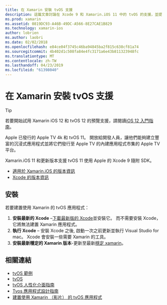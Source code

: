 ```yaml
---
title: 在 Xamarin 安裝 tvOS 支援
description: 這篇文章討論在 Xcode 9 和 Xamarin.iOS 11 中的 tvOS 的支援，並提供簡短的說明，如何開發使用 Xamarin 的 tvOS 應用程式設定的相關資訊。
ms.prod: xamarin
ms.assetid: 0819DC93-A46B-49DC-A566-8E27CAE1B829
ms.technology: xamarin-ios
author: lobrien
ms.author: laobri
ms.date: 02/02/2018
ms.openlocfilehash: e84ce04f3745c46ba94845ba2f815c638cf81a74
ms.sourcegitcommit: 4b402d1c508fa84e4fc3171a6e43b811323948fc
ms.translationtype: MT
ms.contentlocale: zh-TW
ms.lasthandoff: 04/23/2019
ms.locfileid: "61398040"
---
```

# <a name="installing-tvos-support-in-xamarin"></a>在 Xamarin 安裝 tvOS 支援

> [!TIP]
> 若要開始試用 Xamarin iOS 12 和 tvOS 12 的預覽支援，請閱讀[iOS 12 入門指南](~/ios/platform/introduction-to-ios12/get-started.md)。

Apple 已發行的 Apple TV 4k 和 tvOS 11。 開放給開發人員，讓他們能夠建立豐富的沉浸式應用程式並將它們發行至 Apple TV 的內建應用程式市集的 Apple TV 平台。

Xamarin.iOS 11 和更新版本支援 tvOS 11 使用 Apple 的 Xcode 9 隨附 SDK。

- [適用於 Xamarin.iOS 的版本資訊](https://docs.microsoft.com/xamarin/ios/release-notes/)
- [Xcode 的版本資訊](https://developer.apple.com/library/content/releasenotes/DeveloperTools/RN-Xcode/Chapters/Introduction.html#//apple_ref/doc/uid/TP40001051-CH1-SW876)

## <a name="installation"></a>安裝

若要建置使用 Xamarin 的 tvOS 應用程式：

1. **安裝最新的 Xcode** –[下載最新版的 Xcode](https://developer.apple.com/xcode/download/)並安裝它。 而不需要安裝 Xcode，它將無法建置 Xamarin 應用程式。 
2. **執行 Xcode** – 安裝 Xcode 之後, 啟動一次之前更新並執行 Visual Studio for mac。 Xcode 會安裝一些需要 Xamarin 的工具。
3. **安裝最新穩定的 Xamarin 版本**-更新至最新[穩定 xamarin](https://github.com/xamarin/recipes/tree/master/Recipes/cross-platform/ide/change_updates_channel)。

## <a name="related-links"></a>相關連結

- [tvOS 範例](https://developer.xamarin.com/samples/tvos/all/)
- [tvOS](https://developer.apple.com/tvos/)
- [tvOS 人性化介面指南](https://developer.apple.com/tvos/human-interface-guidelines/)
- [Tvos 應用程式設計指南](https://developer.apple.com/library/prerelease/tvos/documentation/General/Conceptual/AppleTV_PG/)
- [建置使用 Xamarin （影片） 的 tvOS 應用程式](https://university.xamarin.com/lightninglectures/tvos-with-xamarin)
